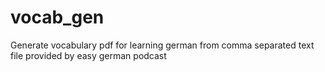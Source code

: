 # vocab_gen
Generate vocabulary pdf for learning german from comma separated text file provided by easy german podcast
